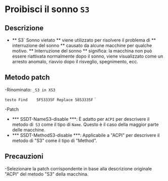 # Proibisci il sonno `S3`

## Descrizione

- ** S3` Sonno vietato ** viene utilizzato per risolvere il problema di ** interruzione del sonno ** causato da alcune macchine per qualche motivo. ** Interruzione del sonno ** significa: la macchina non può essere riattivata normalmente dopo il sonno, viene visualizzato come un arresto anomalo, riavvio dopo il risveglio, spegnimento, ecc.

## Metodo patch

-Rinominato: `_S3 in XS3`

   `` testo
   Find    5F53335F
   Replace 5853335F
   `` `

-Patch
   - *** SSDT-NameS3-disable ***: È adatto per `ACPI` per descrivere il metodo di` S3` come il tipo di `Name`. Questo è il caso della maggior parte delle macchine.
   - *** SSDT-MethodS3-disable ***: Applicabile a "ACPI" per descrivere il metodo di "S3" come il tipo di "Method".

## Precauzioni

-Selezionare la patch corrispondente in base alla descrizione originale "ACPI" del metodo "S3" della macchina.

